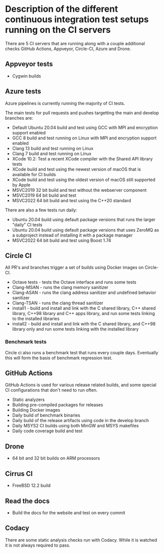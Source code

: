 # Description of the different continuous integration test setups running on the CI servers

There are 5 CI servers that are running along with a couple additional checks
GitHub Actions, Appveyor, Circle-CI, Azure and Drone.

## Appveyor tests

- Cygwin builds

## Azure tests

Azure pipelines is currently running the majority of CI tests.

The main tests for pull requests and pushes targetting the main and develop branches are:

- Default Ubuntu 20.04 build and test using GCC with MPI and encryption support enabled
- GCC 8 build and test running on Linux with MPI and encryption support enabled
- Clang 13 build and test running on Linux
- Clang 7 build and test running on Linux
- XCode 10.2: Test a recent XCode compiler with the Shared API library tests
- XCode build and test using the newest version of macOS that is available for CI builds
- XCode build and test using the oldest version of macOS still supported by Apple
- MSVC2019 32 bit build and test without the webserver component
- MSVC2019 64 bit build and test
- MSVC2022 64 bit build and test using the C++20 standard

There are also a few tests run daily:
- Ubuntu 20.04 build using default package versions that runs the larger "daily" CI tests
- Ubuntu 20.04 build using default package versions that uses ZeroMQ as a subproject instead of installing it with a package manager
- MSVC2022 64 bit build and test using Boost 1.74

## Circle CI

All PR's and branches trigger a set of builds using Docker images on Circle-CI.

- Octave tests - tests the Octave interface and runs some tests
- Clang-MSAN - runs the clang memory sanitizer
- Clang-ASAN - runs the clang address sanitizer and undefined behavior sanitizer
- Clang-TSAN - runs the clang thread sanitizer
- install1 - build and install and link with the C shared library, C\++ shared library, C\++98 library and C\++ apps library, and run some tests linking to the installed libraries
- install2 - build and install and link with the C shared library, and C\++98 library only and run some tests linking with the installed library

### Benchmark tests

Circle ci also runs a benchmark test that runs every couple days. Eventually this will form the basis of benchmark regression test.

## GitHub Actions

GitHub Actions is used for various release related builds, and some special CI configurations that don't need to run often.

- Static analyzers
- Building pre-compiled packages for releases
- Building Docker images
- Daily build of benchmark binaries
- Daily build of the release artifacts using code in the develop branch
- Daily MSYS2 CI builds using both MinGW and MSYS makefiles
- Daily code coverage build and test

## Drone

- 64 bit and 32 bit builds on ARM processors

## Cirrus CI

- FreeBSD 12.2 build

## Read the docs

- Build the docs for the website and test on every commit

## Codacy

There are some static analysis checks run with Codacy. While it is watched it is not always required to pass.

